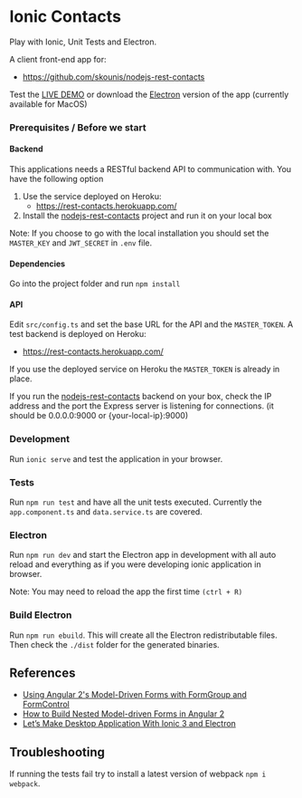 # Ionic Contacts
Play with Ionic, Unit Tests and Electron.

A client front-end app for:
- https://github.com/skounis/nodejs-rest-contacts

Test the [LIVE DEMO](https://skounis.github.io/ionic-contacts/www/) or download the [Electron](https://github.com/skounis/ionic-contacts/releases/tag/v0.0.1) version of the app (currently available for MacOS)

### Prerequisites / Before we start
#### Backend
This applications needs a RESTful backend API to communication with. You have the following option
1. Use the service deployed on Heroku:
    - https://rest-contacts.herokuapp.com/
2. Install the [nodejs-rest-contacts](https://github.com/skounis/nodejs-rest-contacts) project and run it on your local box

Note: If you choose to go with the local installation you should set the `MASTER_KEY` and `JWT_SECRET` in `.env` file.

#### Dependencies
Go into the project folder and run `npm install`

#### API
Edit `src/config.ts` and set the base URL for the API and the `MASTER_TOKEN`.
A test backend is deployed on Heroku:

- https://rest-contacts.herokuapp.com/

If you use the deployed service on Heroku the `MASTER_TOKEN` is already in place. 

If you run the [nodejs-rest-contacts](https://github.com/skounis/nodejs-rest-contacts) backend on your box, check the IP address and the port the Express server is listening for connections. (it should be 0.0.0.0:9000 or {your-local-ip}:9000)

### Development
Run `ionic serve` and test the application in your browser. 

### Tests
Run `npm run test` and have all the unit tests executed. Currently the `app.component.ts` and `data.service.ts` are covered. 

### Electron
Run `npm run dev` and start the Electron app in development with all auto reload and everything as if you were developing ionic application in browser.

Note: You may need to reload the app the first time `(ctrl + R)`

### Build Electron
Run `npm run ebuild`. This will create all the Electron redistributable files. 
Then check the `./dist` folder for the generated binaries.

## References
- [Using Angular 2's Model-Driven Forms with FormGroup and FormControl](https://scotch.io/tutorials/using-angular-2s-model-driven-forms-with-formgroup-and-formcontrol)
- [How to Build Nested Model-driven Forms in Angular 2](https://scotch.io/tutorials/how-to-build-nested-model-driven-forms-in-angular-2)
- [Let’s Make Desktop Application With Ionic 3 and Electron](https://medium.com/@LohaniDamodar/lets-make-desktop-application-with-ionic-3-and-electron-44316f82901d)

## Troubleshooting
If running the tests fail try to install a latest version of webpack `npm i webpack`.
